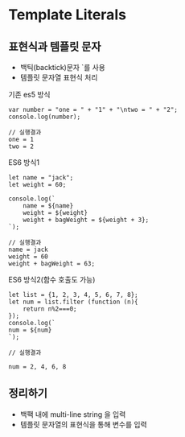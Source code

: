 # Template Literals

## 표현식과 템플릿 문자

- 백틱(backtick)문자 `를 사용
- 템플릿 문자열 표현식 처리

 기존 es5 방식
 
    var number = "one = " + "1" + "\ntwo = " + "2";
    console.log(number);
    
    // 실행결과 
    one = 1
    two = 2
    
ES6 방식1

    let name = "jack";
    let weight = 60;
    
    console.log(`
        name = ${name}
        weight = ${weight}
        weight + bagWeight = ${weight + 3};
    `);
    
    // 실행결과 
    name = jack
    weight = 60
    weight + bagWeight = 63;
    
ES6 방식2(함수 호출도 가능)

    let list = {1, 2, 3, 4, 5, 6, 7, 8};
    let num = list.filter (function (n){
        return n%2===0;
    });
    console.log(`
    num = ${num}
    `);
    
    // 실행결과
    
    num = 2, 4, 6, 8
    
## 정리하기

- 백팩 내에 multi-line string 을 입력
- 템플릿 문자열의 표현식을 통해 변수를 입력